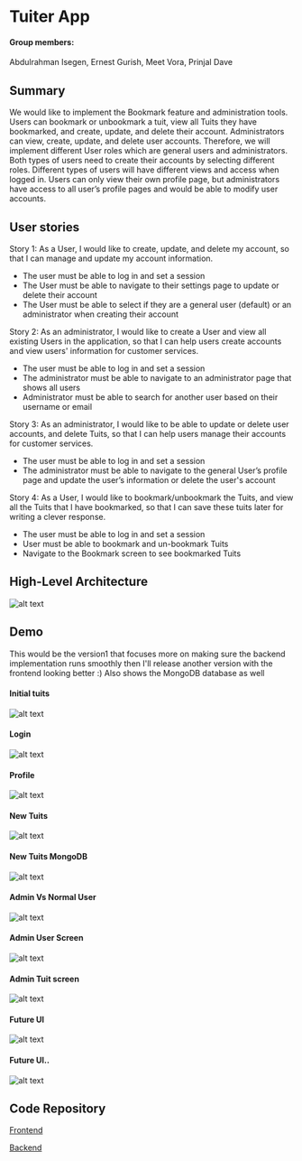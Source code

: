 # Tuiter App

#### Group members:
Abdulrahman Isegen, Ernest Gurish, Meet Vora, Prinjal Dave


## Summary
                                 
We would like to implement the Bookmark feature and administration tools. Users can bookmark or unbookmark a tuit, view all Tuits they have bookmarked, and create, update, and delete their account. Administrators can view, create, update, and delete user accounts. Therefore, we will implement different User roles which are general users and administrators. Both types of users need to create their accounts by selecting different roles. Different types of users will have different views and access when logged in. Users can only view their own profile page, but administrators have access to all user’s profile pages and would be able to modify user accounts.

## User stories

Story 1: As a User, I would like to create, update, and delete my account, so that I can manage
and update my account information.
- The user must be able to log in and set a session
- The User must be able to navigate to their settings page to update or delete their account
- The User must be able to select if they are a general user (default) or an administrator when
creating their account

Story 2: As an administrator, I would like to create a User and view all existing Users in the application, so that I can help users create accounts and view users' information for customer services.
- The user must be able to log in and set a session
- The administrator must be able to navigate to an administrator page that shows all users
- Administrator must be able to search for another user based on their username or email
  
Story 3: As an administrator, I would like to be able to update or delete user accounts, and delete Tuits, so that I can help users manage their accounts for customer services.
- The user must be able to log in and set a session
- The administrator must be able to navigate to the general User’s profile page and update the user’s information or delete the user's account
  
Story 4: As a User, I would like to bookmark/unbookmark the Tuits, and view all the Tuits that I have bookmarked, so that I can save these tuits later for writing a clever response.
- The user must be able to log in and set a session
- User must be able to bookmark and un-bookmark Tuits
- Navigate to the Bookmark screen to see bookmarked Tuits

## High-Level Architecture

![alt text](https://github.com/Abdulzy/TwitterClone/blob/main/Images/architecture.png?raw=true)

## Demo

This would be the version1 that focuses more on making sure the backend implementation runs smoothly then I'll release another version with the frontend looking better :)
Also shows the MongoDB database as well

#### Initial tuits

![alt text](https://github.com/Abdulzy/TwitterClone/blob/main/Images/initial%20tuits.png?raw=true)

#### Login

![alt text](https://github.com/Abdulzy/TwitterClone/blob/main/Images/login.png?raw=true)

#### Profile

![alt text](https://github.com/Abdulzy/TwitterClone/blob/main/Images/profile.png?raw=true)

#### New Tuits

![alt text](https://github.com/Abdulzy/TwitterClone/blob/main/Images/newTuits.png?raw=true)

#### New Tuits MongoDB

![alt text](https://github.com/Abdulzy/TwitterClone/blob/main/Images/newTuitsBackend.png?raw=true)

#### Admin Vs Normal User

![alt text](https://github.com/Abdulzy/TwitterClone/blob/main/Images/adminVSnormal.png?raw=true)

#### Admin User Screen

![alt text](https://github.com/Abdulzy/TwitterClone/blob/main/Images/AdminUserScreen.png?raw=true)

#### Admin Tuit screen

![alt text](https://github.com/Abdulzy/TwitterClone/blob/main/Images/AdminTuitScreen.png?raw=true)

#### Future UI 

![alt text](https://github.com/Abdulzy/TwitterClone/blob/main/Images/futureUI.png?raw=true)

#### Future UI..

![alt text](https://github.com/Abdulzy/TwitterClone/blob/main/Images/futureUI2.png?raw=true)





## Code Repository

[Frontend](https://github.com/Abdulzy/Team-2-Frontend)

[Backend](https://github.com/Abdulzy/Team-2-Backend)






